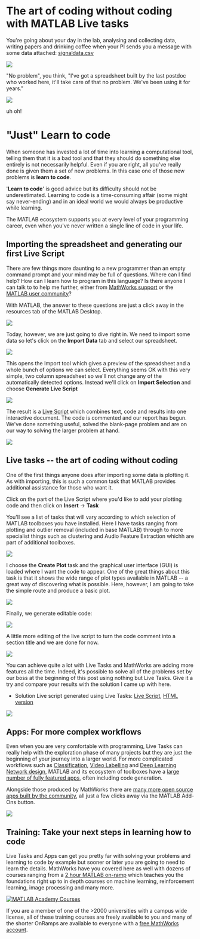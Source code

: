 # The art of coding without coding with MATLAB Live tasks

You're going about your day in the lab, analysing and collecting data, writing papers and drinking coffee when your PI sends you a message with some data attached: [signaldata.csv](./signaldata.csv)

![](./yourtask.png)

"No problem", you think, "I've got a spreadsheet built by the last postdoc who worked here, it'll take care of that no problem. We've been using it for years."

![](./task_rules.PNG)

uh oh!

# "Just" Learn to code

When someone has invested a lot of time into learning a computational tool, telling them that it is a bad tool and that they should do something else entirely is not necessarily helpful.  Even if you are right, all you've really done is given them a set of new problems.  In this case one of those new problems is **learn to code**.  

'**Learn to code**' is good advice but its difficulty should not be underestimated. Learning to code is a time-consuming affair (some might say never-ending) and in an ideal world we would always be productive while learning.  

The MATLAB ecosystem supports you at every level of your programming career, even when you've never written a single line of code in your life. 

## Importing the spreadsheet and generating our first Live Script

There are few things more daunting to a new programmer than an empty command prompt and your mind may be full of questions.  Where can I find help?  How can I learn how to program in this language?  Is there anyone I can talk to to help me further, either from [MathWorks support](https://uk.mathworks.com/support.html) or the [MATLAB user community](https://uk.mathworks.com/matlabcentral/answers/index)?  

With MATLAB, the answer to these questions are just a click away in the resources tab of the MATLAB Desktop.

![](./resources.PNG)

Today, however, we are just going to dive right in.  We need to import some data so let's click on the **Import Data** tab and select our spreadsheet.

![](./desktop.png)

This opens the Import tool which gives a preview of the spreadsheet and a whole bunch of options we can select.  Everything seems OK with this very simple, two column spreadsheet so we'll not change any of the automatically detected options.  Instead we'll click on **Import Selection** and choose **Generate Live Script**

![](./livescript_select.gif)

The result is a [Live Script](https://uk.mathworks.com/help/matlab/live-scripts-and-functions.html) which combines text, code and results into one interactive document.  The code is commented and our report has begun.  We've done something useful, solved the blank-page problem and are on our way to solving the larger problem at hand.

![](./live_script.PNG)

## Live tasks -- the art of coding without coding

One of the first things anyone does after importing some data is plotting it.  As with importing, this is such a common task that MATLAB provides additional assistance for those who want it.

Click on the part of the Live Script where you'd like to add your plotting code and then click on **Insert** -> **Task**

You'll see a list of tasks that will vary according to which selection of MATLAB toolboxes you have installed.  Here I have tasks ranging from plotting and outlier removal (included in base MATLAB) through to more specialist things such as clustering and Audio Feature Extraction whichh are part of additional toolboxes. 

![](./plot_task.gif)

I choose the **Create Plot** task and the graphical user interface (GUI) is loaded where I want the code to appear.  One of the great things about this task is that it shows the wide range of plot types available in MATLAB -- a great way of discovering what is possible.  Here, however, I am going to take the simple route and produce a basic plot.

![](./create_plot.gif)

Finally, we generate editable code:

![](./code_generate.gif)

A little more editing of the live script to turn the code comment into a section title and we are done for now.

![](./final_plot.PNG)

You can achieve quite a lot with Live Tasks and MathWorks are adding more features all the time.  Indeed, it's possible to solve all of the problems set by our boss at the beginning of this post using nothing but Live Tasks.  Give it a try and compare your results with the solution I came up with here.

* Solution Live script generated using Live Tasks: [Live Script](./live_tasks.mlx), [HTML version](./live_tasks.html)

![](./example_tasks.PNG)

## Apps: For more complex workflows

Even when you are very comfortable with programming, Live Tasks can really help with the exploration phase of many projects but they are just the beginning of your journey into a larger world. For more complicated workflows such as [Classification](https://uk.mathworks.com/help/stats/classificationlearner-app.html), [Video Labelling](https://uk.mathworks.com/help/vision/ref/videolabeler-app.html) and [Deep Learning Network design](https://uk.mathworks.com/help/deeplearning/ref/deepnetworkdesigner-app.html), MATLAB and its ecosystem of toolboxes have a [large number of fully featured apps](https://uk.mathworks.com/help/referencelist.html?type=app), often including code generation. 

Alongside those produced by MathWorks there are [many more open source apps built by the community](https://uk.mathworks.com/matlabcentral/fileexchange/?type%5B%5D=apps), all just a few clicks away via the MATLAB Add-Ons button.

![](./mlapp_overview.png)

## Training: Take your next steps in learning how to code

Live Tasks and Apps can get you pretty far with solving your problems and learning to code by example but sooner or later you are going to need to learn the details.  MathWorks have you covered here as well with dozens of courses ranging from a [2 hour MATLAB on-ramp](./https://uk.mathworks.com/learn/tutorials/matlab-onramp.html) which teaches you the foundations right up to in depth courses on machine learning, reinforcement learning, image processing and many more.

 [![MATLAB Academy Courses](./courses.PNG)](https://matlabacademy.mathworks.com/)

If you are a member of one of the >2000 universities with a campus wide license, all of these training courses are freely available to you and many of the shorter OnRamps are available to everyone with a [free MathWorks account](https://uk.mathworks.com/login). 
